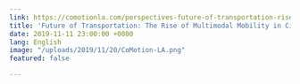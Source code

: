 ```yaml
---
link: https://comotionla.com/perspectives-future-of-transportation-rise-multimodal-mobility-in-cities
title: 'Future of Transportation: The Rise of Multimodal Mobility in Cities'
date: 2019-11-11 23:00:00 +0000
lang: English
image: "/uploads/2019/11/20/CoMotion-LA.png"
featured: false

---
```

